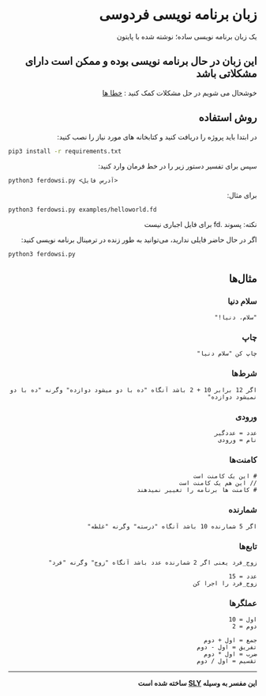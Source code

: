<div dir="rtl">
  
# زبان برنامه نویسی فردوسی
یک زبان برنامه نویسی ساده؛ نوشته شده با پایتون
## این زبان در حال برنامه نویسی بوده و ممکن است دارای مشکلاتی باشد
خوشحال می شویم در حل مشکلات کمک کنید :
[خطا ها](https://github.com/Ferdowsi-lang/Ferdowsi-Python-Interpreter/issues?q=is%3Aissue+is%3Aopen+label%3Abug)
## روش استفاده
در ابتدا باید پروژه را دریافت کنید و کتابخانه های مورد نیاز را نصب کنید:
</div>

```bash
pip3 install -r requirements.txt
```

<div dir="rtl">
سپس برای تفسیر دستور زیر را در خط فرمان وارد کنید:
</div>

```
python3 ferdowsi.py <آدرس فایل>
```

<div dir="rtl">

برای مثال:
</div>

```
python3 ferdowsi.py examples/helloworld.fd
```
<div dir="rtl">

نکته: پسوند .fd برای فایل اجباری نیست

اگر در حال حاضر فایلی ندارید، می‌توانید به طور زنده در ترمینال برنامه نویسی کنید:
</div>
  
```
python3 ferdowsi.py
```
<div dir="rtl">


## مثال‌ها
### سلام دنیا

```plain
"سلام، دنیا!"
```
  
### چاپ

```plain
چاپ کن "سلام دنیا"
```
  
### شرط‌ها

```plain
اگر 12 برابر 10 + 2 باشد آنگاه "ده با دو میشود دوازده" وگرنه "ده با دو نمیشود دوازده"
```
    
### ورودی

```plain
عدد = عددگیر
نام = ورودی
```

### کامنت‌ها

```plain
# این یک کامنت است
// این هم یک کامنت است
# کامنت ها برنامه را تغییر نمیدهند
```

### شمارنده

```plain
اگر 5 شمارنده 10 باشد آنگاه "درسته" وگرنه "غلطه"
```

### تابع‌ها

```plain
زوج_فرد یعنی اگر 2 شمارنده عدد باشد آنگاه "زوج" وگرنه "فرد"

عدد = 15
زوج_فرد را اجرا کن
```
  
### عملگرها

```plain
اول = 10
دوم = 2

جمع = اول + دوم
تفریق = اول - دوم
ضرب = اول * دوم
تقسیم = اول / دوم
```
</div>

* * *
<div dir="rtl">

**این مفسر به وسیله [SLY](https://sly.readthedocs.io/en/latest/sly.html) ساخته شده است**
</div>

